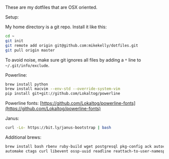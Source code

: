 These are my dotfiles that are OSX oriented.

Setup:

My home directory is a git repo. Install it like this:
```bash
cd ~
git init
git remote add origin git@github.com:mikekelly/dotfiles.git
git pull origin master
```
To avoid noise, make sure git ignores all files by adding a `*` line to
`~/.git/info/exclude`.

Powerline:
```bash
brew install python
brew install macvim --env-std --override-system-vim
pip install git+git://github.com/Lokaltog/powerline
```
Powerline fonts: [https://github.com/Lokaltog/powerline-fonts](https://github.com/Lokaltog/powerline-fonts)

Janus:
```bash
curl -Lo- https://bit.ly/janus-bootstrap | bash
```

Additional brews:
```bash
brew install bash rbenv ruby-build wget postgresql pkg-config ack autoconf \
automake ctags curl libevent ossp-uuid readline reattach-to-user-namespace
```
